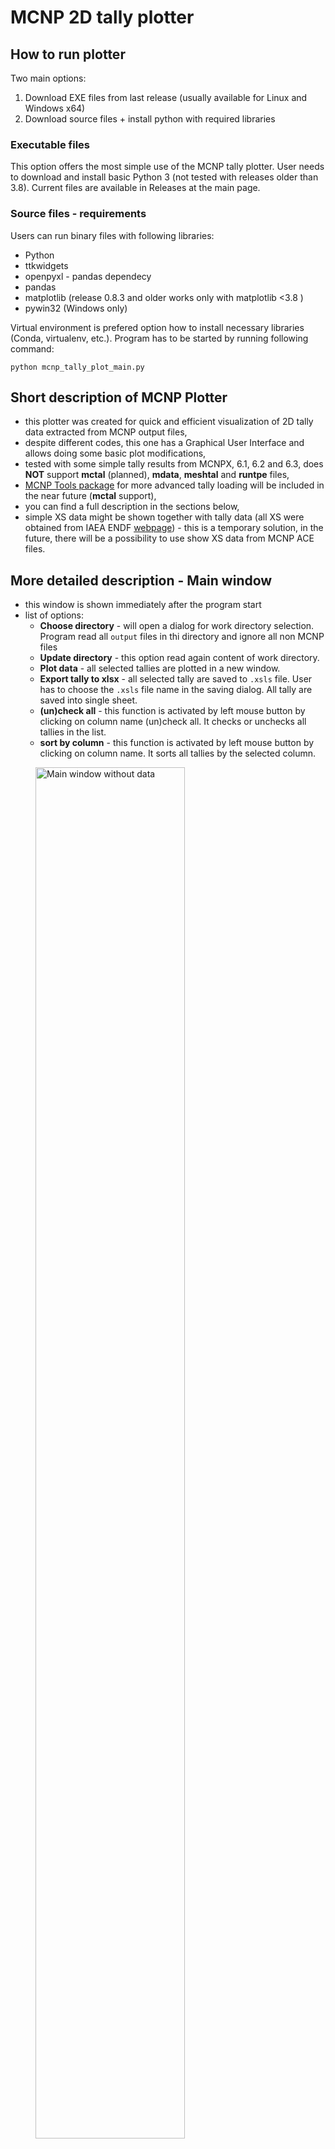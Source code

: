 # MCNP 2D tally plotter

<!--
## TODO:
https://www.freecodecamp.org/news/how-to-write-a-good-readme-file/
-->

## How to run plotter
Two main options:
1. Download EXE files from last release (usually available for Linux and Windows x64)
2. Download source files + install python with required libraries

### Executable files
This option offers the most simple use of the MCNP tally plotter. User needs to download and install basic Python 3 (not tested with releases older than 3.8). Current files are available in Releases at the main page.

### Source files - requirements
Users can run binary files with following libraries:
- Python
- ttkwidgets
- openpyxl - pandas dependecy
- pandas
- matplotlib (release 0.8.3 and older works only with matplotlib <3.8 )
- pywin32 (Windows only)

Virtual environment is prefered option how to install necessary libraries (Conda, virtualenv, etc.). Program has to be started by running following command:

<!--- To recreate the Conda environment, for this project, run the following command:

```
conda env create --file environment_file.yml
```

This will create a new environment named `plotter_env` or similar. The dependencies and versions should be same as ones used in this project.

The `plotter_env` can be activated trough **Anaconda Prompt** or with **Anaconda Navigator**. Users can run software by using this command in the activated environment:
-->

```
python mcnp_tally_plot_main.py
```

## Short description of MCNP Plotter

* this plotter was created for quick and efficient visualization of 2D tally data extracted from MCNP output files,
* despite different codes, this one has a Graphical User Interface and allows doing some basic plot modifications,
* tested with some simple tally results from MCNPX, 6.1, 6.2 and 6.3, does **NOT** support  **mctal** (planned), **mdata**, **meshtal** and **runtpe** files,
* [MCNP Tools package](https://github.com/lanl/mcnptools) for more advanced tally loading will be included in the near future (**mctal** support),
* you can find a full description in the sections below,
* simple XS data might be shown together with tally data (all XS were obtained from IAEA ENDF [webpage](https://www-nds.iaea.org/exfor/endf.htm)) - this is a temporary solution, in the future, there will be a possibility to use show XS data from MCNP ACE files.

## More detailed description - Main window

- this window is shown immediately after the program start
- list of options:
  - **Choose directory** - will open a dialog for work directory selection. Program read all `output` files in thi directory and ignore all non MCNP files
  - **Update directory** - this option read again content of work directory.
  - **Plot data** - all selected tallies are plotted in a new window.
  - **Export tally to xlsx** - all selected tally are saved to `.xsls` file. User has to choose the `.xsls` file name in the saving dialog. All tally are saved into single sheet.
  - **(un)check all** - this function is activated by left mouse button by clicking on column name (un)check all. It checks or unchecks all tallies in the list.
  - **sort by column** - this function is activated by left mouse button by clicking on column name. It sorts all tallies by the selected column.

<figure>
  <img
  src="doc/mcnp_plotter/main_win_empty.PNG"
  width="75%"
  height="75%"
  alt="Main window without data">
  <figcaption>Main window without data</figcaption>
</figure>

- the table in the main window contains several columns which are shown after the first output file is read:
  - the first column is check box for data selection
  - **File** - is a unique identifier created from output file name and tally number
  - **Tally number** - tally number from output file
  - **Tally type** - shows a tally type from output file
  - **Particle** - tally particle
  - **Number of values** - number of values in the tally
  - **E_cut-off (MeV)** - energy cut off is taken from the output cut off table if was printed or default value is used (default values are taken from the MCNP manual). Cut off energy is put before first energy in the tally results.
  - **E_min (MeV)** - lowest energy from the tally
  - **E_max (MeV)** - highest energy from the tally
  - **comment** - tally comment if was defined by user

### Main window with available tallies:

<figure>
  <img
  src="doc/mcnp_plotter/main_win_data.PNG"
  width="75%"
  height="75%"
  alt="Main window with data">
  <figcaption>Main window with data</figcaption>
</figure>

<figure>
  <img
  src="doc/mcnp_plotter/excel_export.PNG"
  width="75%"
  height="75%"
  alt="Example of .xlsx file export">
  <figcaption>Example of .xlsx file export</figcaption>
</figure>

## More detailed description - Plot window
- the main parts of the plot window:
  1. figure section - shows data selected in the main window and edited by section 2. and 3.
  2. plotter settings - this section allows some basic changes. A more detailed description is below.
  3. figure tools - allows manual zoom by magnifier tool, move in changes back and forward, modify position of titles and plot, move curves in the figure and save plot into several formats.

<figure>
  <img
  src="doc/mcnp_plotter/plot_win_init_sec.png"
  width="75%"
  height="75%"
  alt="Plotter window only with tally data">
  <figcaption>Plotter window only with tally data</figcaption>
</figure>

### Plot settings and replot
- most of the plot settings are applied instantly.
- this behavior could be deactivated by check box in bottom part of the window (Replot frame). Then, all changes are applied with button **Replot**.
- A Quit button could be used for a return to the main window. 

**A brief description of major settings:**
* some settings are not available after the **Plotting window** is opened. The activation depends on availability of appropriate dataset(s).
* **Axis scale** frame allows to change axes scale between linear and logarithmic options
* **Data input** frame offers several optins
  * data normalization per 1 MeV (data are divided by energy bins). Default data are normalized.
  * show/hide error bars might be useful in a case of worse statistics when a figure is saturated by error bars.
  * show/hide first bin might be useful to hide value between cut-off energy and first tally bin (if the first tally energy bin does not start with the zero/cut-off value then the MCNP is capturing values in this energy range).
  * a menu button in Data input frame allows choosing a tally for ratio plot. All other tallies are divided by the selected tally. This works only if all tallies in the plot have the same bins.
* **Legend setting** frame - allows change legend position and font size.
  * Legend editor button opens a new window with text editor for a `config_legend` file modifications. User can change datasets labels in the plot legend.
* **Font size** frame - allows change Axes labels and Ticks font size.
* **Grid settings** frame - allows to turn on/off a grid with different settings.
* **Save** frame allows store a figure with specific dimensions and DPI. LaTeX option is **not** available right now.
* **Cross-section** (XS) frame allows showing XS data in the picture with a secondary Y axis. Options connected to XS are activated when user uploads XS data
* **Settings** frame - allows open and modify `config_export` file. This file stores all current options chosen by user in GUI window and some options which are availabel only through configuration file. Functions available in config file (this might change in time):
  * a text of axes labels
  * text used in the figure title (has to be activated by user - default off)
  * Reload config button - read again setting from the  `config` file (in case users made changes in an external text editor)
* **Axes limits** allows to change minimum and maximum values of all axes.
  * `None` value is used if user wants let the plotter chose these values automatically. Changes might be applied by hitting `Enter` key when the cursor is active in an entry box.

<figure>
  <img
  src="doc/mcnp_plotter/plot_win_xs-data.PNG"
  width="75%"
  height="75%"
  alt="Plotter window with tally result and XS data">
  <figcaption>Plotter window with tally result and XS data</figcaption>
</figure>


### Config files editor
- Editor settings/legend from Export frame opens a new window depending on a menu button above this button
- there are two options:
  - config_export - this file content wide option for figure editing. It includes axis title names and min/max values, figure export parameters (dpi, file extension), etc. Default value for all variables is `None`  
  - config_legend - in this file are stored all tallies during the read process if they are not already here. Users can change the file name used in the figure legend by editing string behind equal symbol.

### config export window:

<img src="doc/mcnp_plotter/editor_win_config.PNG" alt= “” width="50%" height="50%">

### legend export window:

<img src="doc/mcnp_plotter/editor_win_legend.PNG" alt= “” width="50%" height="50%">

- the graph is reploted automatically when the user saves the config file and closes the editor window

### Source of XS data

- in the current state is supported only a specific format of XS data from the IAEA ENDF [webpage](https://www-nds.iaea.org/exfor/endf.htm)
- in this database are available, all main evaluated databases and their older versions
- the user has to select and plot all required data. In the plotter page is possible to download all plotted data (red circle in the picture below)

<img src="doc/mcnp_plotter/endf_xs_export.PNG" alt= “” width="75%" height="75%">

- the MCNP plotter can show data only from one file. Therefore, all XS values must be in one file.
- as a control sequence is used `#` symbol. Only data where is `#` removed from name string will be plotted.
- a string following a tally name is used as a name in figure legend.

<img src="doc/mcnp_plotter/endf_xs_name.PNG" width="50%" height="50%" title="XS data file example downloaded from ENDF page.">

## Compilation:
The compilation was performed using the **PyInstaller** package within a **venv** environment, along with the necessary libraries required by the plotter. Below are the exact settings used for compiling on both Linux and Windows.

A **venv** environment was chosen instead of **conda** to reduce the size of the final executable. This is because conda often installs a large number of optional libraries that are not needed, resulting in a significantly larger output.

### Windows:
```
pyinstaller mcnp_tally_plot_main.py \
--onefile \
--noconsole \
--hiddenimport=matplotlib.backends.backend_pdf \
--hiddenimport=matplotlib.backends.backend_svg \
--hiddenimport=matplotlib.backends.backend_ps
```

### Linux:
```
pyinstaller mcnp_tally_plot_main.py \
  --onefile \
  --noconsole \
  --hiddenimport=matplotlib.backends.backend_pdf \
  --hiddenimport=matplotlib.backends.backend_svg \
  --hiddenimport=matplotlib.backends.backend_ps \
  --hidden-import=PIL._tkinter_finder
```

### Mac:
```
pyinstaller mcnp_tally_plot_main.py \
  --onefile \
  --noconsole \
  --hidden-import=matplotlib.backends.backend_pdf \
  --hidden-import=matplotlib.backends.backend_svg \
  --hidden-import=matplotlib.backends.backend_ps \
  --hidden-import=PIL._tkinter_finder
```
